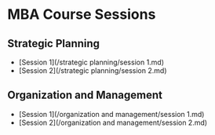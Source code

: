 # MBA Course Sessions

## Strategic Planning

- [Session 1](/strategic planning/session 1.md)
- [Session 2](/strategic planning/session 2.md)

## Organization and Management

- [Session 1](/organization and management/session 1.md)
- [Session 2](/organization and management/session 2.md)

